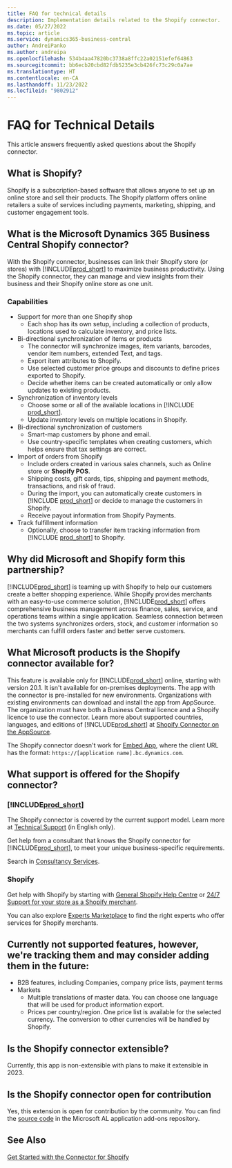 ```yaml
---
title: FAQ for technical details
description: Implementation details related to the Shopify connector.
ms.date: 05/27/2022
ms.topic: article
ms.service: dynamics365-business-central
author: AndreiPanko
ms.author: andreipa
ms.openlocfilehash: 534b4aa47820bc3738a8ffc22a02151efef64863
ms.sourcegitcommit: bb6ecb20cbd82fdb5235e3cb426fc73c29c0a7ae
ms.translationtype: HT
ms.contentlocale: en-CA
ms.lasthandoff: 11/23/2022
ms.locfileid: "9802912"
---
```

# <a name="faq-for-technical-details"></a>FAQ for Technical Details

This article answers frequently asked questions about the Shopify connector.

## <a name="what-is-shopify"></a>What is Shopify? 

Shopify is a subscription-based software that allows anyone to set up an online store and sell their products. The Shopify platform offers online retailers a suite of services including payments, marketing, shipping, and customer engagement tools. 

## <a name="what-is-the-microsoft-dynamics-365-business-central-shopify-connector"></a>What is the Microsoft Dynamics 365 Business Central Shopify connector? 

With the Shopify connector, businesses can link their Shopify store (or stores) with [!INCLUDE[prod_short](../includes/prod_short.md)] to maximize business productivity. Using the Shopify connector, they can manage and view insights from their business and their Shopify online store as one unit. 

### <a name="capabilities"></a>Capabilities

- Support for more than one Shopify shop
  - Each shop has its own setup, including a collection of products, locations used to calculate inventory, and price lists.  
- Bi-directional synchronization of items or products
  - The connector will synchronize images, item variants, barcodes, vendor item numbers, extended Text, and tags.  
  - Export item attributes to Shopify.  
  - Use selected customer price groups and discounts to define prices exported to Shopify.  
  - Decide whether items can be created automatically or only allow updates to existing products.  
- Synchronization of inventory levels
  - Choose some or all of the available locations in [!INCLUDE [prod_short](../includes/prod_short.md)].  
  - Update inventory levels on multiple locations in Shopify.  
- Bi-directional synchronization of customers
  - Smart-map customers by phone and email.  
  - Use country-specific templates when creating customers, which helps ensure that tax settings are correct.  
- Import of orders from Shopify
  - Include orders created in various sales channels, such as Online store or **Shopify POS**. 
  - Shipping costs, gift cards, tips, shipping and payment methods, transactions, and risk of fraud.  
  - During the import, you can automatically create customers in [!INCLUDE [prod_short](../includes/prod_short.md)] or decide to manage the customers in Shopify.  
  - Receive payout information from Shopify Payments. 
- Track fulfillment information
  - Optionally, choose to transfer item tracking information from [!INCLUDE [prod_short](../includes/prod_short.md)] to Shopify.  

## <a name="why-did-microsoft-and-shopify-form-this-partnership"></a>Why did Microsoft and Shopify form this partnership? 

[!INCLUDE[prod_short](../includes/prod_long.md)] is teaming up with Shopify to help our customers create a better shopping experience. While Shopify provides merchants with an easy-to-use commerce solution, [!INCLUDE[prod_short](../includes/prod_short.md)] offers comprehensive business management across finance, sales, service, and operations teams within a single application. Seamless connection between the two systems synchronizes orders, stock, and customer information so merchants can fulfill orders faster and better serve customers.

## <a name="what-microsoft-products-is-the-shopify-connector-available-for"></a>What Microsoft products is the Shopify connector available for?

This feature is available only for [!INCLUDE[prod_short](../includes/prod_short.md)] online, starting with version 20.1. It isn't available for on-premises deployments. The app with the connector is pre-installed for new environments. Organizations with existing environments can download and install the app from AppSource. The organization must have both a Business Central licence and a Shopify licence to use the connector. Learn more about supported countries, languages, and editions of [!INCLUDE[prod_short](../includes/prod_short.md)] at [Shopify Connector on the AppSource](https://go.microsoft.com/fwlink/?linkid=2196238).

The Shopify connector doesn't work for [Embed App](/dynamics365/business-central/dev-itpro/deployment/embed-app-overview), where the client URL has the format: `https://[application name].bc.dynamics.com`. 

## <a name="what-support-is-offered-for-the-shopify-connector"></a>What support is offered for the Shopify connector?

### [!INCLUDE[prod_short](../includes/prod_short.md)]

The Shopify connector is covered by the current support model. Learn more at [Technical Support](/dynamics365/business-central/dev-itpro/administration//manage-technical-support) (in English only). 

Get help from a consultant that knows the Shopify connector for [!INCLUDE[prod_short](../includes/prod_short.md)], to meet your unique business-specific requirements.
 
Search in [Consultancy Services](https://aka.ms/BCShopifyConsultant).

### <a name="shopify"></a>Shopify

Get help with Shopify by starting with [General Shopify Help Centre](https://help.shopify.com/) or [24/7 Support for your store as a Shopify merchant](https://help.shopify.com/questions#/). 

You can also explore [Experts Marketplace](https://experts.shopify.com/) to find the right experts who offer services for Shopify merchants.

## <a name="currently-not-supported-features-however-were-tracking-them-and-may-consider-adding-them-in-the-future"></a>Currently not supported features, however, we're tracking them and may consider adding them in the future:

- B2B features, including Companies, company price lists, payment terms
- Markets
  - Multiple translations of master data. You can choose one language that will be used for product information export.
  - Prices per country/region. One price list is available for the selected currency. The conversion to other currencies will be handled by Shopify.

## <a name="is-the-shopify-connector-extensible"></a>Is the Shopify connector extensible?

Currently, this app is non-extensible with plans to make it extensible in 2023. 

## <a name="is-the-shopify-connector-open-for-contribution"></a>Is the Shopify connector open for contribution

Yes, this extension is open for contribution by the community. You can find the [source code](https://github.com/microsoft/ALAppExtensions/tree/main/Apps/W1/Shopify) in the Microsoft AL application add-ons repository.


## <a name="see-also"></a>See Also

[Get Started with the Connector for Shopify](get-started.md)  

